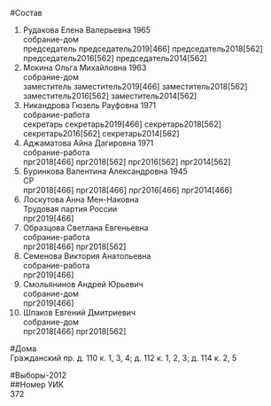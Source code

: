 #Состав  
1. Рудакова Елена Валерьевна 1965  
    собрание-дом  
    председатель председатель2019[466] председатель2018[562] председатель2016[562] председатель2014[562]  
2. Мокина Ольга Михайловна 1963  
    собрание-дом  
    заместитель заместитель2019[466] заместитель2018[562] заместитель2016[562] заместитель2014[562]  
3. Никандрова Гюзель Рауфовна 1971  
    собрание-работа  
    секретарь секретарь2019[466] секретарь2018[562] секретарь2016[562] секретарь2014[562]  
4. Аджаматова Айна Дагировна 1971  
    собрание-работа  
    прг2018[466] прг2018[562] прг2016[562] прг2014[562]  
5. Буринкова Валентина Александровна 1945  
    СР  
    прг2018[466] прг2018[466] прг2016[466] прг2014[466]  
6. Лоскутова Анна Мен-Наковна  
    Трудовая партия России  
    прг2019[466]  
7. Образцова Светлана Евгеньевна  
    собрание-работа  
    прг2018[466] прг2018[562]  
8. Семенова Виктория Анатольевна  
    собрание-работа  
    прг2019[466]  
9. Смольянинов Андрей Юрьевич  
    собрание-дом  
    прг2019[466]  
10. Шпаков Евгений Дмитриевич  
    собрание-дом  
    прг2018[466] прг2018[562]  

#Дома  
Гражданский пр. д. 110 к. 1, 3, 4; д. 112 к. 1, 2, 3; д. 114 к. 2, 5  
  
#Выборы-2012  
##Номер УИК  
372  
